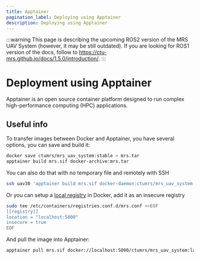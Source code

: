 ```yaml
---
title: Apptainer
pagination_label: Deploying using Apptainer
description: Deploying using Apptainer
---
```


:::warning
This page is describing the upcoming ROS2 version of the MRS UAV System (however, it may be still outdated). If you are looking for ROS1 version of the docs, follow to https://ctu-mrs.github.io/docs/1.5.0/introduction/.
:::

# Deployment using Apptainer

Apptainer is an open source container platform designed to run complex high-performance computing (HPC) applications.

## Useful info

To transfer images between Docker and Apptainer, you have several options, you can save and build it:

```bash
docker save ctumrs/mrs_uav_system:stable > mrs.tar
apptainer build mrs.sif docker-archive:mrs.tar
```

You can also do that with no temporary file and remotely with SSH

```bash
ssh uav30 'apptainer build mrs.sif docker-daemon:ctumrs/mrs_uav_system:stable'
```

Or you can setup a [local registry](https://ctu-mrs.github.io/docs/prerequisites/docker/registries#using-a-local-docker-registry) in Docker, add it as an insecure registry

```bash
sudo tee /etc/containers/registries.conf.d/mrs.conf <<EOF
[[registry]]
location = "localhost:5000"
insecure = true
EOF
```

And pull the image into Apptainer:

```bash
apptainer pull mrs.sif docker://localhost:5000/ctumrs/mrs_uav_system:latest
```
